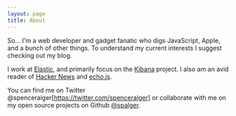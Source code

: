 ```yaml
---
layout: page
title: About
---
```


So... I'm a web developer and gadget fanatic who digs JavaScript, Apple, and a bunch of other things. To understand my current interests I suggest checking out my blog.

I work at [Elastic](https://www.elastic.co), and primarily focus on the [Kibana](https://www.elastic.co/products/kibana) project. I also am an avid reader of [Hacker News](https://news.ycombinator.com) and [echo.js](http://www.echojs.com/).

You can find me on Twitter @spenceralger[https://twitter.com/spenceralger] or collaborate with me on my open source projects on Github [@spalger](https://github.com/spalger).